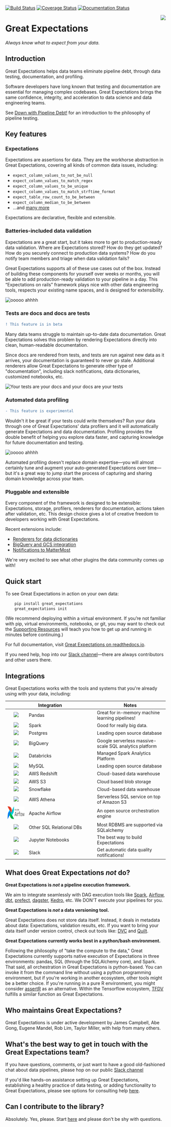 [![Build Status](https://travis-ci.org/great-expectations/great_expectations.svg?branch=develop)](https://travis-ci.org/great-expectations/great_expectations)
[![Coverage Status](https://coveralls.io/repos/github/great-expectations/great_expectations/badge.svg?branch=develop)](https://coveralls.io/github/great-expectations/great_expectations?branch=develop)
[![Documentation Status](https://readthedocs.org/projects/great-expectations/badge/?version=latest)](http://great-expectations.readthedocs.io/en/latest/?badge=latest)

<!-- <<<Super-quickstart links go here>>> -->



<img align="right" src="./generic_dickens_protagonist.png">

Great Expectations
================================================================================

*Always know what to expect from your data.*

Introduction
--------------------------------------------------------------------------------

Great Expectations helps data teams eliminate pipeline debt, through data testing, documentation, and profiling.

Software developers have long known that testing and documentation are essential for managing complex codebases. Great Expectations brings the same confidence, integrity, and acceleration to data science and data engineering teams.

See [Down with Pipeline Debt!](https://medium.com/@expectgreatdata/down-with-pipeline-debt-introducing-great-expectations-862ddc46782a) for an introduction to the philosophy of pipeline testing.


<!--
--------------------------------------------------
<<<A bunch of logos go here for social proof>>>

--------------------------------------------------
-->

Key features
--------------------------------------------------

### Expectations

Expectations are assertions for data. They are the workhorse abstraction in Great Expectations, covering all kinds of common data issues, including:
- `expect_column_values_to_not_be_null`
- `expect_column_values_to_match_regex`
- `expect_column_values_to_be_unique`
- `expect_column_values_to_match_strftime_format`
- `expect_table_row_count_to_be_between`
- `expect_column_median_to_be_between`
- ...and [many more](https://docs.greatexpectations.io/en/latest/expectation_glossary.html)

Expectations are <!--[declarative, flexible and extensible]()--> declarative, flexible and extensible.
<!--To test out Expectations on your own data, check out the [<<step-1 tutorial>>]().-->

<!--
<<animated gif showing typing an Expectation in a notebook cell, running it, and getting an informative result>>
-->

### Batteries-included data validation

Expectations are a great start, but it takes more to get to production-ready data validation. Where are Expectations stored? How do they get updated? How do you securely connect to production data systems? How do you notify team members and triage when data validation fails?

Great Expectations supports all of these use cases out of the box. Instead of building these components for yourself over weeks or months, you will be able to add production-ready validation to your pipeline in a day. This “Expectations on rails” framework plays nice with other data engineering tools, respects your existing name spaces, and is designed for extensibility.

<!--
Check out [The Era of DIY Data Validation is Over]() for more details.
-->

<!--
<<animated gif showing slack message, plus click through to validation results, a la: https://docs.google.com/presentation/d/1ZqFXsoOyW2KIkMBNij3c7KOM0RhajhAHKesdCL_BKHw/edit#slide=id.g6b0ff79464_0_183>>
-->
![ooooo ahhhh](./readme_assets/terminal.gif)

### Tests are docs and docs are tests

```diff
! This feature is in beta
```


Many data teams struggle to maintain up-to-date data documentation. Great Expectations solves this problem by rendering Expectations directly into clean, human-readable documentation.

Since docs are rendered from tests, and tests are run against new data as it arrives, your documentation is guaranteed to never go stale. Additional renderers allow Great Expectations to generate other type of "documentation", including <!--[slack notifications](), [data dictionaries](), [customized notebooks]()--> slack notifications, data dictionaries, customized notebooks, etc.

<!--
<<Pic, similar to slide 32: https://docs.google.com/presentation/d/1ZqFXsoOyW2KIkMBNij3c7KOM0RhajhAHKesdCL_BKHw/edit#slide=id.g6af8c4cd70_0_38>>

<<Pic, showing an Expectation that renders a graph>>

Check out [Down with Documentation Rot!]() for more details.
-->
![Your tests are your docs and your docs are your tests](./readme_assets/test-are-docs.jpg)


### Automated data profiling

```diff
- This feature is experimental
```


Wouldn't it be great if your tests could write themselves? Run your data through one of Great Expectations' data profilers and it will automatically generate Expectations and data documentation. Profiling provides the double benefit of helping you explore data faster, and capturing knowledge for future documentation and testing.

<!--
<<<pretty pics of profiled data>>>
<<<esp. multi-batch profiling>>>
-->
![ooooo ahhhh](./readme_assets/datadocs.gif)

Automated profiling doesn't replace domain expertise&mdash;you will almost certainly tune and augment your auto-generated Expectations over time&mdash;but it's a great way to jump start the process of capturing and sharing domain knowledge across your team.

<!--
<<<Note: this feature is still in early beta. Expect changes.>>>

Visit our gallery of expectations and documentation generated via automatic data profiling [here]().

You can also test out profiling on your own data [here]().
-->

### Pluggable and extensible

Every component of the framework is designed to be extensible: Expectations, storage, profilers, renderers for documentation, actions taken after validation, etc.  This design choice gives a lot of creative freedom to developers working with Great Expectations.

Recent extensions include:
* [Renderers for data dictionaries](https://greatexpectations.io/blog/20191004_data_dictionary_plugin)
* [BigQuery and GCS integration](https://github.com/great-expectations/great_expectations/pull/841)
* [Notifications to MatterMost](https://github.com/great-expectations/great_expectations/issues/902)

We're very excited to see what other plugins the data community comes up with!

Quick start
-------------------------------------------------------------

To see Great Expectations in action on your own data:

```
    pip install great_expectations
    great_expectations init

```

(We recommend deploying within a virtual environment. If you’re not familiar with pip, virtual environments, notebooks, or git, you may want to check out the [Supporting Resources](http://docs.greatexpectations.io/en/latest/reference/supporting_resources.html) will teach you how to get up and running in minutes before continuing.)

For full documentation, visit [Great Expectations on readthedocs.io](http://great-expectations.readthedocs.io/en/latest/).

If you need help, hop into our [Slack channel](https://greatexpectations.io/slack)&mdash;there are always contributors and other users there.

<!--
-------------------------------------------------------------
<<<More social proof: pics and quotes of power users>>>

-------------------------------------------------------------
-->

Integrations
-------------------------------------------------------------------------------
Great Expectations works with the tools and systems that you're already using with your data, including:

<table>
	<thead>
		<tr>
			<th colspan="2">Integration</th>
			<th>Notes</th>
		</tr>
	</thead>
	<tbody>
		<tr><td style="text-align: center; height=40px;"><img height="40" src="https://dev.pandas.io/static/img/pandas.svg" />                                    </td><td style="width: 200px;">Pandas                   </td><td>Great for in-memory machine learning pipelines!</td></tr>
		<tr><td style="text-align: center; height=40px;"><img height="40" src="https://spark.apache.org/images/spark-logo-trademark.png" />                             </td><td style="width: 200px;">Spark                    </td><td>Good for really big data.</td></tr>
		<tr><td style="text-align: center; height=40px;"><img height="40" src="https://wiki.postgresql.org/images/3/30/PostgreSQL_logo.3colors.120x120.png" />          </td><td style="width: 200px;">Postgres                 </td><td>Leading open source database</td></tr>
		<tr><td style="text-align: center; height=40px;"><img height="40" src="https://upload.wikimedia.org/wikipedia/commons/8/89/Google-BigQuery-Logo.svg" /></td><td style="width: 200px;">BigQuery</td><td>Google serverless massive-scale SQL analytics platform</td></tr>
		<tr><td style="text-align: center; height=40px;"><img height="40" src="https://upload.wikimedia.org/wikipedia/en/0/09/Databricks_logo.png" /></td><td style="width: 200px;">Databricks</td><td>Managed Spark Analytics Platform</td></tr>
		<tr><td style="text-align: center; height=40px;"><img height="40" src="https://www.mysql.com/common/logos/powered-by-mysql-167x86.png" />                       </td><td style="width: 200px;">MySQL                    </td><td>Leading open source database</td></tr>
		<tr><td style="text-align: center; height=40px;"><img height="40" src="https://www.blazeclan.com/wp-content/uploads/2013/08/Amazon-Redshift-%E2%80%93-11-Key-Points-to-Remember.png" />                 </td><td style="width: 200px;">AWS Redshift             </td><td>Cloud-based data warehouse</td></tr>
		<tr><td style="text-align: center; height=40px;"><img height="40" src="https://braze-marketing-assets.s3.amazonaws.com/images/partner_logos/amazon-s3.png" />   </td><td style="width: 200px;">AWS S3                   </td><td>Cloud based blob storage</td></tr>
		<tr><td style="text-align: center; height=40px;"><img height="40" src="https://www.snowflake.com/wp-content/themes/snowflake/img/snowflake-logo-blue@2x.png" /> </td><td style="width: 200px;">Snowflake                </td><td>Cloud-based data warehouse</td></tr>
		<tr><td style="text-align: center; height=40px;"><img height="40" src="https://d2908q01vomqb2.cloudfront.net/b6692ea5df920cad691c20319a6fffd7a4a766b8/2019/05/02/QueryServiceLogsAthena1.png" /> </td><td style="width: 200px;">AWS Athena                </td><td>Serverless SQL service on top of Amazon S3</td></tr>
		<tr><td style="text-align: center; height=40px;"><img height="40" src="https://raw.githubusercontent.com/apache/airflow/master/docs/img/logos/wordmark_1.png" /></td><td style="width: 200px;">Apache Airflow           </td><td>An open source orchestration engine</td></tr>
		<tr><td style="text-align: center; height=40px;"><img height="40" src="https://www.sqlalchemy.org/img/sqla_logo.png" />                                         </td><td style="width: 200px;">Other SQL Relational DBs </td><td>Most RDBMS are supported via SQLalchemy</td></tr>
		<tr><td style="text-align: center; height=40px;"><img height="40" src="https://jupyter.org/assets/main-logo.svg" />                                             </td><td style="width: 200px;">Jupyter Notebooks        </td><td>The best way to build Expectations</td></tr>
		<tr><td style="text-align: center; height=40px;"><img height="40" src="https://cdn.brandfolder.io/5H442O3W/as/pl546j-7le8zk-5guop3/Slack_RGB.png" />            </td><td style="width: 200px;">Slack                    </td><td> Get automatic data quality notifications!</td></tr>
	</tbody>
</table>


<!--
Quick start
-------------------------------------------------------------

Still getting comfortable with the concept of Expectations? Try [our online browser]()

Ready to start working with Great Expectations?

`great expectations init`

Looking at production deployment? [Go here]()

-------------------------------------------------------------
<<<More social proof: pics and quotes of power users>>>

-------------------------------------------------------------
Liking what you see? Show some love and give us a star!
-->


What does Great Expectations _not_ do?
-------------------------------------------------------------

**Great Expectations is _not_ a pipeline execution framework.**

We aim to integrate seamlessly with DAG execution tools like [Spark]( https://spark.apache.org/), [Airflow](https://airflow.apache.org/), [dbt]( https://www.getdbt.com/), [prefect](https://www.prefect.io/), [dagster]( https://github.com/dagster-io/dagster), [Kedro](https://github.com/quantumblacklabs/kedro), etc. We DON'T execute your pipelines for you.

**Great Expectations is _not_ a data versioning tool.**

Great Expectations does not store data itself. Instead, it deals in metadata about data: Expectations, validation results, etc. If you want to bring your data itself under version control, check out tools like: [DVC](https://dvc.org/) and [Quilt](https://github.com/quiltdata/quilt).

**Great Expectations currently works best in a python/bash environment.**

Following the philosophy of "take the compute to the data," Great Expectations currently supports native execution of Expectations in three environments: pandas, SQL (through the SQLAlchemy core), and Spark. That said, all orchestration in Great Expectations is python-based. You can invoke it from the command line without using a python programming environment, but if you're working in another ecosystem, other tools might be a better choice. If you're running in a pure R environment, you might consider [assertR](https://github.com/ropensci/assertr) as an alternative. Within the Tensorflow ecosystem, [TFDV](https://www.tensorflow.org/tfx/guide/tfdv) fulfills a similar function as Great Expectations.


Who maintains Great Expectations?
-------------------------------------------------------------

Great Expectations is under active development by James Campbell, Abe Gong, Eugene Mandel, Rob Lim, Taylor Miller, with help from many others.

What's the best way to get in touch with the Great Expectations team?
--------------------------------------------------------------------------------

If you have questions, comments, or just want to have a good old-fashioned chat about data pipelines, please hop on our public [Slack channel](https://greatexpectations.io/slack)

If you'd like hands-on assistance setting up Great Expectations, establishing a healthy practice of data testing, or adding functionality to Great Expectations, please see options for consulting help [here](https://greatexpectations.io/consulting/).

Can I contribute to the library?
--------------------------------------------------------------------------------

Absolutely. Yes, please. Start [here](https://docs.greatexpectations.io/en/latest/contributing.html) and please don't be shy with questions.
